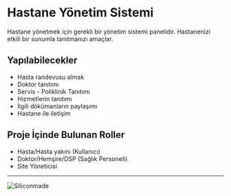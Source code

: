 # Hastane Yönetim Sistemi
Hastane yönetmek için gerekli bir yönetim sistemi panelidir. Hastanenizi etkili bir sunumla tanıtmanızı amaçlar.

## Yapılabilecekler
* Hasta randevusu almak
* Doktor tanıtımı
* Servis - Poliklinik Tanıtımı
* Hizmetlerin tanıtımı
* İlgili dökümanların paylaşımı
* Hastane ile iletişim


## Proje İçinde Bulunan Roller
* Hasta/Hasta yakını (Kullanıcı)
* Doktor/Hemşire/DSP (Sağlık Personeli)
* Site Yöneticisi


---
![Siliconmade](https://girisimsavascisi.org/wp-content/uploads/2022/06/WhatsApp-Image-2022-06-15-at-21.34.57.jpeg)
